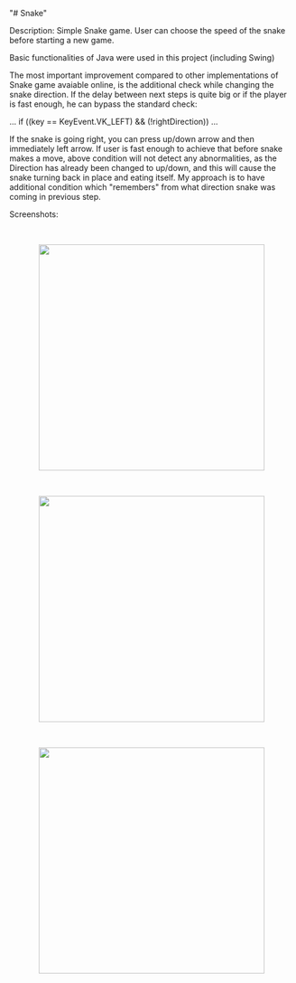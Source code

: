 "# Snake" 

Description:
Simple Snake game. User can choose the speed of the snake before starting a new game.

Basic functionalities of Java were used in this project (including Swing)



The most important improvement compared to other implementations of Snake game avaiable online, is the additional check while changing the
snake direction. If the delay between next steps is quite big or if the player is fast enough, he can bypass the standard check:

...
if ((key == KeyEvent.VK_LEFT) && (!rightDirection))
...

If the snake is going right, you can press up/down arrow and then immediately left arrow. If user is fast enough to achieve that before snake makes a move, above condition will not detect any abnormalities, as the Direction has already been changed to up/down, and this will cause the snake turning back in place and eating itself. 
My approach is to have additional condition which "remembers" from what direction snake was coming in previous step.

Screenshots:

<br>
<p align="center">
<img align="center" src=https://user-images.githubusercontent.com/35892799/35527250-6a9c464e-052a-11e8-8c7d-f0993c80f573.JPG height=400>
 </p>
<br>
<p align="center">
<img src=https://user-images.githubusercontent.com/35892799/35527309-a6a3e6ec-052a-11e8-982a-2301bf5c23c3.JPG height=400>
 </p>
<br>
<p align="center">
<img src=https://user-images.githubusercontent.com/35892799/35527326-b48b2e50-052a-11e8-814f-c55dc2fb0479.JPG height=400>
 </p>

